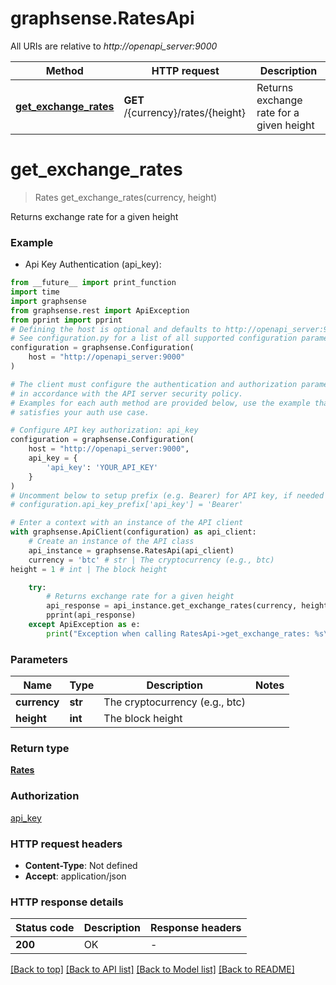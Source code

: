 # graphsense.RatesApi

All URIs are relative to *http://openapi_server:9000*

Method | HTTP request | Description
------------- | ------------- | -------------
[**get_exchange_rates**](RatesApi.md#get_exchange_rates) | **GET** /{currency}/rates/{height} | Returns exchange rate for a given height


# **get_exchange_rates**
> Rates get_exchange_rates(currency, height)

Returns exchange rate for a given height

### Example

* Api Key Authentication (api_key):
```python
from __future__ import print_function
import time
import graphsense
from graphsense.rest import ApiException
from pprint import pprint
# Defining the host is optional and defaults to http://openapi_server:9000
# See configuration.py for a list of all supported configuration parameters.
configuration = graphsense.Configuration(
    host = "http://openapi_server:9000"
)

# The client must configure the authentication and authorization parameters
# in accordance with the API server security policy.
# Examples for each auth method are provided below, use the example that
# satisfies your auth use case.

# Configure API key authorization: api_key
configuration = graphsense.Configuration(
    host = "http://openapi_server:9000",
    api_key = {
        'api_key': 'YOUR_API_KEY'
    }
)
# Uncomment below to setup prefix (e.g. Bearer) for API key, if needed
# configuration.api_key_prefix['api_key'] = 'Bearer'

# Enter a context with an instance of the API client
with graphsense.ApiClient(configuration) as api_client:
    # Create an instance of the API class
    api_instance = graphsense.RatesApi(api_client)
    currency = 'btc' # str | The cryptocurrency (e.g., btc)
height = 1 # int | The block height

    try:
        # Returns exchange rate for a given height
        api_response = api_instance.get_exchange_rates(currency, height)
        pprint(api_response)
    except ApiException as e:
        print("Exception when calling RatesApi->get_exchange_rates: %s\n" % e)
```

### Parameters

Name | Type | Description  | Notes
------------- | ------------- | ------------- | -------------
 **currency** | **str**| The cryptocurrency (e.g., btc) | 
 **height** | **int**| The block height | 

### Return type

[**Rates**](Rates.md)

### Authorization

[api_key](../README.md#api_key)

### HTTP request headers

 - **Content-Type**: Not defined
 - **Accept**: application/json

### HTTP response details
| Status code | Description | Response headers |
|-------------|-------------|------------------|
**200** | OK |  -  |

[[Back to top]](#) [[Back to API list]](../README.md#documentation-for-api-endpoints) [[Back to Model list]](../README.md#documentation-for-models) [[Back to README]](../README.md)

